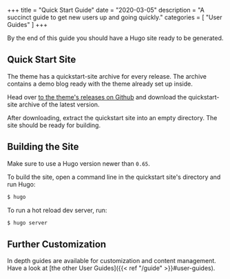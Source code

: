 +++
title = "Quick Start Guide"
date = "2020-03-05"
description = "A succinct guide to get new users up and going quickly."
categories = [
    "User Guides"
]
+++

By the end of this guide you should have a Hugo site ready to be generated.

## Quick Start Site

The theme has a quickstart-site archive for every release. The archive contains a
demo blog ready with the theme already set up inside.

Head over [to the theme's releases on Github](https://github.com/LKummer/Lander/releases)
and download the quickstart-site archive of the latest version.

After downloading, extract the quickstart site into an empty directory. The site
should be ready for building.

## Building the Site

Make sure to use a Hugo version newer than `0.65`.

To build the site, open a command line in the quickstart site's directory and
run Hugo:

```bash
$ hugo
```

To run a hot reload dev server, run:

```bash
$ hugo server
```

## Further Customization

In depth guides are available for customization and content management. Have a
look at [the other User Guides]({{< ref "/guide" >}}#user-guides).
